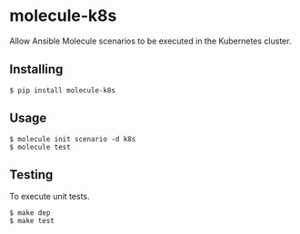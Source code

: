 # molecule-k8s

Allow Ansible Molecule scenarios to be executed in the Kubernetes cluster.

## Installing

```console
$ pip install molecule-k8s
```

## Usage

```console
$ molecule init scenario -d k8s
$ molecule test
```

## Testing

To execute unit tests.

```console
$ make dep
$ make test
```

